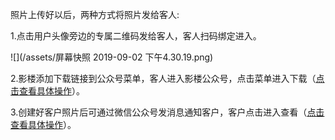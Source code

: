 照片上传好以后，两种方式将照片发给客人:

1.点击用户头像旁边的专属二维码发给客人，客人扫码绑定进入。

![](/assets/屏幕快照 2019-09-02 下午4.30.19.png)

2.影楼添加下载链接到公众号菜单，客人进入影楼公众号，点击菜单进入下载（[点击查看具体操作](http://help.v3.yingtaoyun.com/kou-dai-ying-ji/ying-lou-cao-zuo/ru-he-tian-jia-gong-zhong-hao-cai-dan-zhi-yin-ff1f.html)）。

3.创建好客户照片后可通过微信公众号发消息通知客户，客户点击进入查看（[点击查看具体操作](http://help.v3.yingtaoyun.com/kou-dai-ying-ji/ying-lou-cao-zuo/ru-he-tong-zhi-ke-hu-di-pian-shang-chuan-wan-cheng-huo-zhe-qing-jian-xiang-ce-zhi-zuo-wan-cheng-ff1f.html)）。




